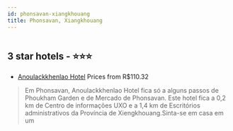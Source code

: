 ```yaml
---
id: phonsavan-xiangkhouang
title: Phonsavan, Xiangkhouang
---
```


<center><img src="https://i.travelapi.com/hotels/34000000/33010000/33000600/33000513/6f2b879f_z.jpg" alt="" /></center>


##  3 star hotels - ⭐️⭐️⭐️

-    [Anoulackkhenlao Hotel](https://www.hurb.com/br/aud/https://www.hurb.com/br/hotels/phonsavan/anoulackkhenlao-hotel-HT-FA3V?cmp=18055) Prices from R$110.32
   > Em Phonsavan, Anoulackkhenlao Hotel fica só a alguns passos de Phoukham Garden e de Mercado de Phonsavan.  Este hotel fica a 0,2 km de Centro de informações UXO e a 1,4 km de Escritórios administrativos da Província de Xiengkhouang.Sinta-se em casa em um 
